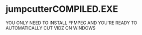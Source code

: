 # jumpcutterCOMPILED.EXE
YOU ONLY NEED TO INSTALL FFMPEG AND YOU'RE READY TO AUTOMATICALLY CUT VIDZ ON WINDOWS
